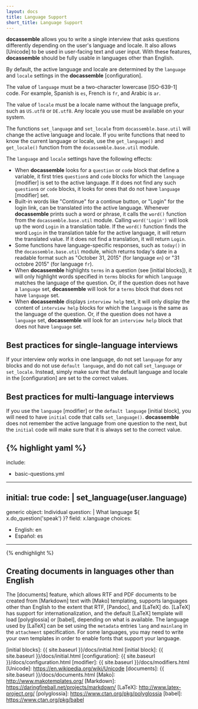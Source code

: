 ```yaml
---
layout: docs
title: Language Support
short_title: Language Support
---
```


**docassemble** allows you to write a single interview that asks
questions differently depending on the user's language and locale.  It
also allows [Unicode] to be used in user-facing text and
user input.  With these features, **docassemble** should be fully
usable in languages other than English.

By default, the active language and locale are determined by the
`language` and `locale` settings in the **docassemble** [configuration].

The value of `language` must be a two-character lowercase [ISO-639-1]
code.  For example, Spanish is `es`, French is `fr`, and Arabic is `ar`.

The value of `locale` must be a locale name without the language
prefix, such as `US.utf8` or `DE.utf8`.  Any locale you use must be
available on your system.

The functions `set_language` and `set_locale` from
`docassemble.base.util` will change the active language and locale.
If you write functions that need to know the current language or
locale, use the `get_language()` and `get_locale()` function from the
`docassemble.base.util` module.

The `language` and `locale` settings have the following effects:

* When **docassemble** looks for a `question` or `code` block that
  define a variable, it first tries `question`s and `code` blocks for
  which the `language` [modifier] is set to the active language.  If it
  does not find any such `question`s or `code` blocks, it looks for
  ones that do not have `language` [modifier] set.
* Built-in words like "Continue" for a continue button, or "Login" for
  the login link, can be translated into the active language.
  Whenever **docassemble** prints such a word or phrase, it calls the
  `word()` function from the `docassemble.base.util` module.  Calling
  `word('Login')` will look up the word `Login` in a translation
  table.  If the `word()` function finds the word `Login` in the
  translation table for the active language, it will return
  the translated value.  If it does not find a translation, it will
  return `Login`.
* Some functions have language-specific responses, such as `today()`
  in the `docassemble.base.util` module, which returns today's date in
  a readable format such as "October 31, 2015" (for language `en`) or
  "31 octobre 2015" (for language `fr`).
* When **docassemble** highlights `terms` in a question (see
  [initial blocks]), it will only highlight words specified in `terms`
  blocks for which `language` matches the language of the question.
  Or, if the question does not have a `language` set, **docassemble**
  will look for a `terms` block that does not have `language` set.
* When **docassemble** displays `interview help` text, it will only
  display the content of `interview help` blocks for which the
  `language` is the same as the language of the question.  Or, if the
  question does not have a `language` set, **docassemble** will look
  for an `interview help` block that does not have `language` set.

## Best practices for single-language interviews

If your interview only works in one language, do not set `language`
for any blocks and do not use `default language`, and do not call
`set_language` or `set_locale`.  Instead, simply make sure that the
default language and locale in the [configuration] are set to the
correct values.

## Best practices for multi-language interviews

If you use the `language` [modifier] or the `default language`
[initial block], you will need to have `initial` code that calls
`set_language()`.  **docassemble** does not remember the active
language from one question to the next, but the `initial` code will
make sure that it is always set to the correct value.

{% highlight yaml %}
---
include:
  - basic-questions.yml
---
initial: true
code: |
  set_language(user.language)
---
generic object: Individual
question: |
  What language ${ x.do_question('speak') }?
field: x.language
choices:
  - English: en
  - Español: es
---
{% endhighlight %}

## Creating documents in languages other than English

The [documents] feature, which allows RTF and PDF documents to be
created from [Markdown] text with [Mako] templating, supports
languages other than English to the extent that RTF, [Pandoc], and
[LaTeX] do.  [LaTeX] has support for internationalization, and the
default [LaTeX] template will load [polyglossia] or [babel], depending
on what is available.  The language used by [LaTeX] can be set using
the `metadata` entries `lang` and `mainlang` in the `attachment`
specification.  For some languages, you may need to write your own
templates in order to enable fonts that support your language.

[initial blocks]: {{ site.baseurl }}/docs/initial.html
[initial block]: {{ site.baseurl }}/docs/initial.html
[configuration]: {{ site.baseurl }}/docs/configuration.html
[modifier]: {{ site.baseurl }}/docs/modifiers.html
[Unicode]: https://en.wikipedia.org/wiki/Unicode
[documents]: {{ site.baseurl }}/docs/documents.html
[Mako]: http://www.makotemplates.org/
[Markdown]: https://daringfireball.net/projects/markdown/
[LaTeX]: http://www.latex-project.org/
[polyglossia]: https://www.ctan.org/pkg/polyglossia
[babel]: https://www.ctan.org/pkg/babel
